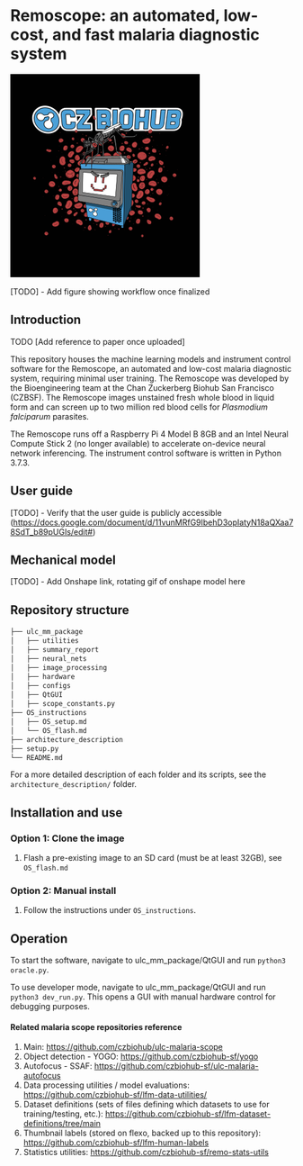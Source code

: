 # Remoscope: an automated, low-cost, and fast malaria diagnostic system
![An artistic rendition of the Remoscope](icon.png)

[TODO] - Add figure showing workflow once finalized

## Introduction
TODO [Add reference to paper once uploaded]

This repository houses the machine learning models and instrument control software for the Remoscope, an automated and low-cost malaria diagnostic system, requiring minimal user training. The Remoscope was developed by the Bioengineering team at the Chan Zuckerberg Biohub San Francisco (CZBSF). The Remoscope images unstained fresh whole blood in liquid form and can screen up to two million red blood cells for _Plasmodium falciparum_ parasites.

The Remoscope runs off a Raspberry Pi 4 Model B 8GB and an Intel Neural Compute Stick 2 (no longer available) to accelerate on-device neural network inferencing. The instrument control software is written in Python 3.7.3.

## User guide
[TODO] - Verify that the user guide is publicly accessible (https://docs.google.com/document/d/11vunMRfG9IbehD3opIatyN18aQXaa78SdT_b89pUGIs/edit#)

## Mechanical model
[TODO] - Add Onshape link, rotating gif of onshape model here

## Repository structure
```
├── ulc_mm_package
│   ├── utilities
│   ├── summary_report
│   ├── neural_nets
│   ├── image_processing
│   ├── hardware
│   ├── configs
│   ├── QtGUI
│   ├── scope_constants.py
├── OS_instructions
│   ├── OS_setup.md
│   └── OS_flash.md
├── architecture_description
├── setup.py
└── README.md
```

For a more detailed description of each folder and its scripts, see the `architecture_description/` folder.

## Installation and use
### Option 1: Clone the image
1. Flash a pre-existing image to an SD card (must be at least 32GB), see `OS_flash.md`

### Option 2: Manual install
1. Follow the instructions under `OS_instructions`.

## Operation

To start the software, navigate to ulc_mm_package/QtGUI and run `python3 oracle.py`.

To use developer mode, navigate to ulc_mm_package/QtGUI and run `python3 dev_run.py`. This opens a GUI with manual hardware control for debugging purposes.

#### Related malaria scope repositories reference
1. Main: https://github.com/czbiohub/ulc-malaria-scope
2. Object detection - YOGO: https://github.com/czbiohub-sf/yogo
3. Autofocus - SSAF: https://github.com/czbiohub-sf/ulc-malaria-autofocus
4. Data processing utilities / model evaluations: https://github.com/czbiohub-sf/lfm-data-utilities/
5. Dataset definitions (sets of files defining which datasets to use for training/testing, etc.): https://github.com/czbiohub-sf/lfm-dataset-definitions/tree/main
6. Thumbnail labels (stored on flexo, backed up to this repository): https://github.com/czbiohub-sf/lfm-human-labels
7. Statistics utilities: https://github.com/czbiohub-sf/remo-stats-utils
